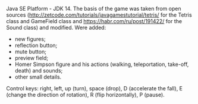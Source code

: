 Java SE Platform - JDK 14.
The basis of the game was taken from open sources (http://zetcode.com/tutorials/javagamestutorial/tetris/ for the Tetris class and GameField class and https://habr.com/ru/post/191422/ for the Sound class) and modified. Were added:

- new figures;
- reflection button;
- mute button;
- preview field;
- Homer Simpson figure and his actions (walking, teleportation, take-off, death) and sounds;
- other small details.

Control keys: right, left, up (turn), space (drop), D (accelerate the fall), E (change the direction of rotation), R (flip horizontally), P (pause).
